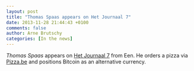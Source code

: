 ```yaml
---
layout: post
title: "Thomas Spaas appears on Het Journaal 7"
date: 2013-11-28 21:44:43 +0100
comments: false
author: Arne Brutschy
categories: [In the news]
---
```

*Thomas Spaas* appears on [Het Journaal 7](http://www.deredactie.be/permalink/2.30897?video=1.1789752) from Een. He orders a pizza via [Pizza.be](http://www.pizza.be/) and positions Bitcoin as an alternative currency.
